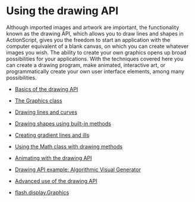 # Using the drawing API

<div>

Although imported images and artwork are important, the functionality known as
the drawing API, which allows you to draw lines and shapes in ActionScript,
gives you the freedom to start an application with the computer equivalent of a
blank canvas, on which you can create whatever images you wish. The ability to
create your own graphics opens up broad possibilities for your applications.
With the techniques covered here you can create a drawing program, make
animated, interactive art, or programmatically create your own user interface
elements, among many possibilities.

- [Basics of the drawing API](./basics-of-the-drawing-api.md)
- [The Graphics class](./the-graphics-class.md)
- [Drawing lines and curves](./drawing-lines-and-curves.md)
- [Drawing shapes using built-in methods](./drawing-shapes-using-built-in-methods.md)
- [Creating gradient lines and ills](./creating-gradient-lines-and-fills.md)
- [Using the Math class with drawing methods](./using-the-math-class-with-drawing-methods.md)
- [Animating with the drawing API](./animating-with-the-drawing-api.md)
- [Drawing API example: Algorithmic Visual Generator](./drawing-api-example-algorithmic-visual-generator.md)
- [Advanced use of the drawing API](./advanced-use-of-the-drawing-api.md)

- [flash.display.Graphics](http://help.adobe.com/en_US/FlashPlatform/reference/actionscript/3/flash/display/Graphics.html)

</div>
